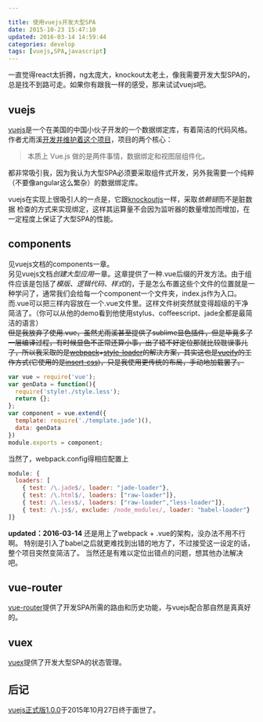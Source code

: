```yaml
---

title: 使用vuejs开发大型SPA
date: 2015-10-23 15:47:10
updated: 2016-03-14 14:59:44
categories: develop
tags: [vuejs,SPA,javascript]
---
```


一直觉得react太折腾，ng太庞大，knockout太老土，像我需要开发大型SPA的，总是找不到路可走。如果你有跟我一样的感受，那来试试vuejs吧。
<!--more-->

## vuejs
[vuejs](cn.vuejs.org "vuejs官网")是一个在美国的中国小伙子开发的一个数据绑定库，有着简洁的代码风格。  
作者尤雨溪[开发并维护着这个项目](http://www.zhihu.com/question/36292298/answer/67049956?utm_campaign=webshare&utm_source=weibo&utm_medium=zhihu "维护一个大型开源项目是怎样的体验？")，项目的两个核心：
 > 本质上 Vue.js 做的是两件事情，数据绑定和视图层组件化。

都非常吸引我，因为我认为大型SPA必须要采取组件式开发，另外我需要一个纯粹（不要像angular这么繁杂）的数据绑定库。  

vuejs在实现上很吸引人的一点是，它跟[knockoutjs](knockoutjs.com "knockoutjs")一样，采取*依赖链*而不是脏数据 检查的方式来实现绑定，这样其运算量不会因为监听器的数量增加而增加，在一定程度上保证了大型SPA的性能。  

## components
见vuejs文档的components一章。  
另见vuejs文档*创建大型应用*一章。这章提供了一种.vue后缀的开发方法。由于组件应该是包括了*模版、逻辑代码、样式*的，于是怎么布置这些个文件的位置就是一种学问了，通常我们会给每一个component一个文件夹，index.js作为入口。而.vue可以把三样内容放在一个.vue文件里。这样文件树突然就变得超级的干净简洁了。（你可以从他的demo看到他使用stylus、coffeescript、jade全都是最简洁的语言）  
<del>但是我放弃了使用.vue，虽然尤雨溪甚至提供了sublime显色插件，但是毕竟多了一层编译过程，有时候显色不正常还算小事，出了错不好定位那就比较耽误事儿了，所以我采取的是[webpack](http://webpack.github.io/)+[style-loader](https://github.com/webpack/style-loader)的解决方案，其实这也是[vueify](https://github.com/vuejs/vueify)的工作方式(它使用的是[insert-css](https://github.com/substack/insert-css))，只是我使用更传统的布局，手动地加载罢了。</del>   

```js
var vue = require('vue');
var genData = function(){
  require('style!./style.less');
  return {};
};
var component = vue.extend({
  template: require('./template.jade')(),
  data: genData
})
module.exports = component;
```
当然了，webpack.config得相应配置上

```js
module: {
  loaders: [
    { test: /\.jade$/, loader: "jade-loader"},
    { test: /\.html$/, loaders: ["raw-loader"]},
    { test: /\.less$/, loaders: ["raw-loader","less-loader"]},
    { test: /\.js$/, exclude: /node_modules/, loader: "babel-loader"}
]}
```

**updated：2016-03-14** 还是用上了webpack + .vue的架构，没办法不用不行啊。
特别是引入了babel之后就更难找到出错的地方了，不过接受这一设定的话，整个项目突然变简洁了。
当然还是有难以定位出错点的问题，想其他办法解决吧。

## vue-router
[vue-router](http://vuejs.github.io/vue-router/zh-cn/)提供了开发SPA所需的路由和历史功能，与vuejs配合那自然是真真好的。

## vuex
[vuex](http://vuejs.github.io/vuex/zh-cn/)提供了开发大型SPA的状态管理。

## 后记
[vuejs正式版1.0.0](https://github.com/vuejs/vue/releases/tag/1.0.0)于2015年10月27日终于面世了。
